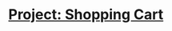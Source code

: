 # [Project: Shopping Cart](https://www.theodinproject.com/lessons/node-path-javascript-shopping-cart)
